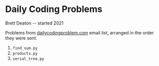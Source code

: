 # Daily Coding Problems
Brett Deaton -- started 2021

Problems from [dailycodingproblem.com](https://www.dailycodingproblem.com)
email list, arranged in the order they were sent.

1. `find_sum.py`
2. `products.py`
3. `serial_tree.py`
